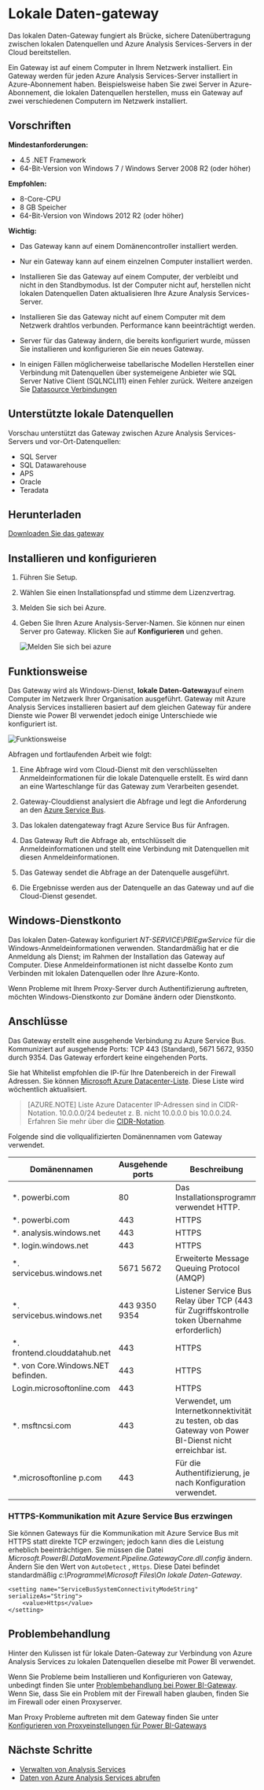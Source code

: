 <properties
   pageTitle="Lokale datengateway | Microsoft Azure"
   description="Ein auf lokalen Gateway ist erforderlich, wenn der Analysis Services-Server in Azure mit lokalen Datenquellen verbinden."
   services="analysis-services"
   documentationCenter=""
   authors="minewiskan"
   manager="erikre"
   editor=""
   tags=""/>
<tags
   ms.service="analysis-services"
   ms.devlang="NA"
   ms.topic="article"
   ms.tgt_pltfrm="NA"
   ms.workload="na"
   ms.date="10/24/2016"
   ms.author="owend"/>

# <a name="on-premises-data-gateway"></a>Lokale Daten-gateway

Das lokalen Daten-Gateway fungiert als Brücke, sichere Datenübertragung zwischen lokalen Datenquellen und Azure Analysis Services-Servers in der Cloud bereitstellen.

Ein Gateway ist auf einem Computer in Ihrem Netzwerk installiert. Ein Gateway werden für jeden Azure Analysis Services-Server installiert in Azure-Abonnement haben. Beispielsweise haben Sie zwei Server in Azure-Abonnement, die lokalen Datenquellen herstellen, muss ein Gateway auf zwei verschiedenen Computern im Netzwerk installiert.

## <a name="requirements"></a>Vorschriften

**Mindestanforderungen:**

- 4.5 .NET Framework
- 64-Bit-Version von Windows 7 / Windows Server 2008 R2 (oder höher)

**Empfohlen:**

- 8-Core-CPU
- 8 GB Speicher
- 64-Bit-Version von Windows 2012 R2 (oder höher)

**Wichtig:**

- Das Gateway kann auf einem Domänencontroller installiert werden.

- Nur ein Gateway kann auf einem einzelnen Computer installiert werden.

- Installieren Sie das Gateway auf einem Computer, der verbleibt und nicht in den Standbymodus. Ist der Computer nicht auf, herstellen nicht lokalen Datenquellen Daten aktualisieren Ihre Azure Analysis Services-Server.

- Installieren Sie das Gateway nicht auf einem Computer mit dem Netzwerk drahtlos verbunden. Performance kann beeinträchtigt werden.

- Server für das Gateway ändern, die bereits konfiguriert wurde, müssen Sie installieren und konfigurieren Sie ein neues Gateway.

- In einigen Fällen möglicherweise tabellarische Modellen Herstellen einer Verbindung mit Datenquellen über systemeigene Anbieter wie SQL Server Native Client (SQLNCLI11) einen Fehler zurück. Weitere anzeigen Sie [Datasource Verbindungen](analysis-services-datasource.md)

## <a name="supported-on-premises-data-sources"></a>Unterstützte lokale Datenquellen
Vorschau unterstützt das Gateway zwischen Azure Analysis Services-Servers und vor-Ort-Datenquellen:

- SQL Server
- SQL Datawarehouse
- APS
- Oracle
- Teradata


## <a name="download"></a>Herunterladen
 [Downloaden Sie das gateway](https://aka.ms/azureasgateway)


## <a name="install-and-configure"></a>Installieren und konfigurieren

1. Führen Sie Setup.

2. Wählen Sie einen Installationspfad und stimme dem Lizenzvertrag.

3. Melden Sie sich bei Azure.

4. Geben Sie Ihren Azure Analysis-Server-Namen. Sie können nur einen Server pro Gateway. Klicken Sie auf **Konfigurieren** und gehen.

    ![Melden Sie sich bei azure](./media\analysis-services-gateway\aas-gateway-configure-server.png)


## <a name="how-it-works"></a>Funktionsweise
Das Gateway wird als Windows-Dienst, **lokale Daten-Gateway**auf einem Computer im Netzwerk Ihrer Organisation ausgeführt. Gateway mit Azure Analysis Services installieren basiert auf dem gleichen Gateway für andere Dienste wie Power BI verwendet jedoch einige Unterschiede wie konfiguriert ist.

![Funktionsweise](./media/analysis-services-gateway/aas-gateway-how-it-works.png)

Abfragen und fortlaufenden Arbeit wie folgt:

1.  Eine Abfrage wird vom Cloud-Dienst mit den verschlüsselten Anmeldeinformationen für die lokale Datenquelle erstellt. Es wird dann an eine Warteschlange für das Gateway zum Verarbeiten gesendet.

2.  Gateway-Clouddienst analysiert die Abfrage und legt die Anforderung an den [Azure Service Bus](https://azure.microsoft.com/documentation/services/service-bus/).

3.  Das lokalen datengateway fragt Azure Service Bus für Anfragen.

4.  Das Gateway Ruft die Abfrage ab, entschlüsselt die Anmeldeinformationen und stellt eine Verbindung mit Datenquellen mit diesen Anmeldeinformationen.

5.  Das Gateway sendet die Abfrage an der Datenquelle ausgeführt.

6.  Die Ergebnisse werden aus der Datenquelle an das Gateway und auf die Cloud-Dienst gesendet.

## <a name="windows-service-account"></a>Windows-Dienstkonto

Das lokalen Daten-Gateway konfiguriert *NT-SERVICE\PBIEgwService* für die Windows-Anmeldeinformationen verwenden. Standardmäßig hat er die Anmeldung als Dienst; im Rahmen der Installation das Gateway auf Computer. Diese Anmeldeinformationen ist nicht dasselbe Konto zum Verbinden mit lokalen Datenquellen oder Ihre Azure-Konto.  

Wenn Probleme mit Ihrem Proxy-Server durch Authentifizierung auftreten, möchten Windows-Dienstkonto zur Domäne ändern oder Dienstkonto.

## <a name="ports"></a>Anschlüsse

Das Gateway erstellt eine ausgehende Verbindung zu Azure Service Bus. Kommuniziert auf ausgehende Ports: TCP 443 (Standard), 5671 5672, 9350 durch 9354.  Das Gateway erfordert keine eingehenden Ports.

Sie hat Whitelist empfohlen die IP-für Ihre Datenbereich in der Firewall Adressen. Sie können [Microsoft Azure Datacenter-Liste](https://www.microsoft.com/download/details.aspx?id=41653). Diese Liste wird wöchentlich aktualisiert.

> [AZURE.NOTE]  Liste Azure Datacenter IP-Adressen sind in CIDR-Notation. 10.0.0.0/24 bedeutet z. B. nicht 10.0.0.0 bis 10.0.0.24. Erfahren Sie mehr über die [CIDR-Notation](http://whatismyipaddress.com/cidr).

Folgende sind die vollqualifizierten Domänennamen vom Gateway verwendet.

|Domänennamen|Ausgehende ports|Beschreibung|
|---|---|---|
|*. powerbi.com|80|Das Installationsprogramm verwendet HTTP.|
|*. powerbi.com|443|HTTPS|
|*. analysis.windows.net|443|HTTPS|
|*. login.windows.net|443|HTTPS|
|*. servicebus.windows.net|5671 5672|Erweiterte Message Queuing Protocol (AMQP)|
|*. servicebus.windows.net|443 9350 9354|Listener Service Bus Relay über TCP (443 für Zugriffskontrolle token Übernahme erforderlich)|
|*. frontend.clouddatahub.net|443|HTTPS|
|*. von Core.Windows.NET befinden.|443|HTTPS|
|Login.microsoftonline.com|443|HTTPS|
|*. msftncsi.com|443|Verwendet, um Internetkonnektivität zu testen, ob das Gateway von Power BI-Dienst nicht erreichbar ist.|
|*.microsoftonline p.com|443|Für die Authentifizierung, je nach Konfiguration verwendet.|


### <a name="forcing-https-communication-with-azure-service-bus"></a>HTTPS-Kommunikation mit Azure Service Bus erzwingen

Sie können Gateways für die Kommunikation mit Azure Service Bus mit HTTPS statt direkte TCP erzwingen; jedoch kann dies die Leistung erheblich beeinträchtigen. Sie müssen die Datei *Microsoft.PowerBI.DataMovement.Pipeline.GatewayCore.dll.config* ändern. Ändern Sie den Wert von `AutoDetect` , `Https`. Diese Datei befindet standardmäßig *c:\Programme\Microsoft Files\On lokale Daten-Gateway*.

```
<setting name="ServiceBusSystemConnectivityModeString" serializeAs="String">
    <value>Https</value>
</setting>
```


## <a name="troubleshooting"></a>Problembehandlung
Hinter den Kulissen ist für lokale Daten-Gateway zur Verbindung von Azure Analysis Services zu lokalen Datenquellen dieselbe mit Power BI verwendet.

Wenn Sie Probleme beim Installieren und Konfigurieren von Gateway, unbedingt finden Sie unter [Problembehandlung bei Power BI-Gateway](https://powerbi.microsoft.com/documentation/powerbi-gateway-onprem-tshoot/). Wenn Sie, dass Sie ein Problem mit der Firewall haben glauben, finden Sie im Firewall oder einen Proxyserver.

Man Proxy Probleme auftreten mit dem Gateway finden Sie unter [Konfigurieren von Proxyeinstellungen für Power BI-Gateways](https://powerbi.microsoft.com/documentation/powerbi-gateway-proxy.md)

## <a name="next-steps"></a>Nächste Schritte
- [Verwalten von Analysis Services](analysis-services-manage.md)
- [Daten von Azure Analysis Services abrufen](analysis-services-connect.md)
